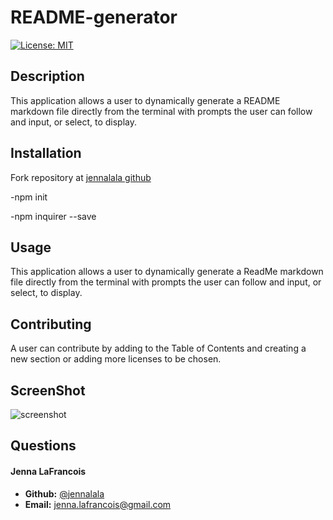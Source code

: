 # README-generator

[![License: MIT](https://img.shields.io/badge/License-MIT-yellow.svg)](https://opensource.org/licenses/MIT)

## Description

This application allows a user to dynamically generate a README markdown file directly from the terminal with prompts the user can follow and input, or select, to display. 


## Installation

Fork repository at [jennalala github](https://github.com/jennalala/README-generator) 

-npm init 

-npm inquirer --save

## Usage

This application allows a user to dynamically generate a ReadMe markdown file directly from the terminal with prompts the user can follow and input, or select, to display. 

## Contributing

A user can contribute by adding to the Table of Contents and creating a new section or adding more licenses to be chosen.

## ScreenShot

![screenshot](./goodREADMEgen.png)


## Questions

####  **Jenna LaFrancois** 
*  **Github:** [@jennalala](https://github.com/jennalala)
*  **Email:** [jenna.lafrancois@gmail.com](jenna.lafrancois@gmail.com)